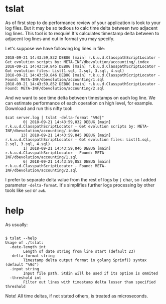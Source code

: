 # tslat
As of first step to do performance review of your application is look to your log files. But it may be so tedious to calc time delta between two adjacent log lines. 
This tool is to resquie! It's calculates timestamp delta between to adjacent log lines and out in format you may specify. 

Let's suppose we have following log lines in file:
```console 
2018-09-21 14:43:59,832 DEBUG [main] r.k.u.d.ClasspathScriptLocator - Get evolution scripts by: META-INF/dbevolution/accounting/.index
2018-09-21 14:43:59,845 DEBUG [main] r.k.u.d.ClasspathScriptLocator - Got evolution files: List(1.sql, 2.sql, 3.sql, 4.sql)
2018-09-21 14:43:59,846 DEBUG [main] r.k.u.d.ClasspathScriptLocator - Found: META-INF/dbevolution/accounting/1.sql
2018-09-21 14:43:59,852 DEBUG [main] r.k.u.d.ClasspathScriptLocator - Found: META-INF/dbevolution/accounting/2.sql
```

And we want to see time delta between timestamps on each log line. We can estimate performance of each operation on high level, for example.
Download and run this nifty tool:
```console
$cat server.log | tslat -delta-format "%9d|" 
        0| 2018-09-21 14:43:59,832 DEBUG [main] r.k.u.d.ClasspathScriptLocator - Get evolution scripts by: META-INF/dbevolution/accounting/.index
       13| 2018-09-21 14:43:59,845 DEBUG [main] r.k.u.d.ClasspathScriptLocator - Got evolution files: List(1.sql, 2.sql, 3.sql, 4.sql)
        1| 2018-09-21 14:43:59,846 DEBUG [main] r.k.u.d.ClasspathScriptLocator - Found: META-INF/dbevolution/accounting/1.sql
        6| 2018-09-21 14:43:59,852 DEBUG [main] r.k.u.d.ClasspathScriptLocator - Found: META-INF/dbevolution/accounting/2.sql
```
I prefer to separate delta value from the rest of logs by `|` char, so I added parameter `-delta-format`. It's simplifies further logs processing by other tools like `sed` or `awk`.

# help
As usually:
```console

$ tslat --help
Usage of ./tslat:
  -date-length int
        Length of date string from line start (default 23)
  -delta-format string
        Timestamp delta output format in golang Sprinf() syntax (default "%9d")
  -input string
        Input file path. Stdin will be used if its option is ommited
  -threshold int
        Filter out lines with timestamp delta lesser than specified threshold
```

Note! All time deltas, if not stated others, is treated as microseconds.
